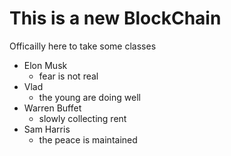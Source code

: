 # This is a new BlockChain

Officailly here to take some classes
- Elon Musk
  - fear is not real
- Vlad
  - the young are doing well
- Warren Buffet
  - slowly collecting rent
- Sam Harris
  - the peace is maintained
